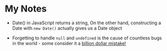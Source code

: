 # My Notes

- Date() in JavaScript returns a string, On the other hand, constructing a Date with `new Date()` actually gives us a Date object

- Forgetting to handle `null` and `undefined` is the cause of countless bugs in the world - some consider it a [billion dollar mistake!](https://www.youtube.com/watch?v=ybrQvs4x0Ps)
